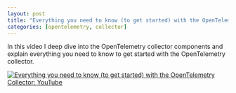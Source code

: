 ```yaml
---
layout: post
title: "Everything you need to know (to get started) with the OpenTelemetry Collector"
categories: [opentelemetry, collector]
---
```


In this video I deep dive into the OpenTelemetry collector components and explain everything you need to know to get started with the OpenTelemetry collector.

[![Everything you need to know (to get started) with the OpenTelemetry Collector: YouTube](https://img.youtube.com/vi/_CJrFW_yjRo/0.jpg)](https://www.youtube.com/watch?v=_CJrFW_yjRo)